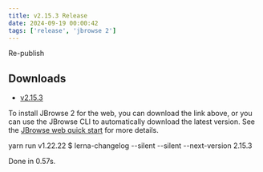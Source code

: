 ```yaml
---
title: v2.15.3 Release
date: 2024-09-19 00:00:42
tags: ['release', 'jbrowse 2']
---
```


Re-publish

## Downloads

- [v2.15.3](https://github.com/GMOD/jbrowse-components/releases/tag/v2.15.3)

To install JBrowse 2 for the web, you can download the link above, or you can
use the JBrowse CLI to automatically download the latest version. See the
[JBrowse web quick start](https://jbrowse.org/jb2/docs/quickstart_web) for more
details.

yarn run v1.22.22 $ lerna-changelog --silent --silent --next-version 2.15.3

Done in 0.57s.

